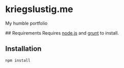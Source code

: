 # kriegslustig.me
My humble portfolio

## Requirements
Requires [node.js](http://nodejs.org/) and [grunt](http://gruntjs.com/getting-started) to install.

## Installation
`npm install`